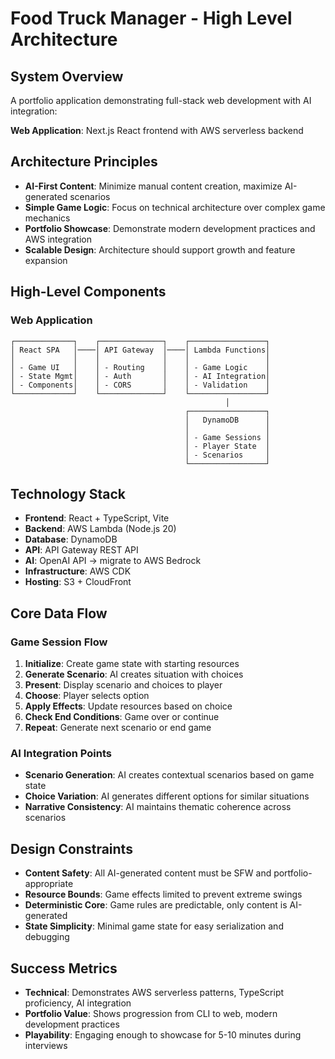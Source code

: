 # Food Truck Manager - High Level Architecture

## System Overview
A portfolio application demonstrating full-stack web development with AI integration:

**Web Application**: Next.js React frontend with AWS serverless backend

## Architecture Principles
- **AI-First Content**: Minimize manual content creation, maximize AI-generated scenarios
- **Simple Game Logic**: Focus on technical architecture over complex game mechanics
- **Portfolio Showcase**: Demonstrate modern development practices and AWS integration
- **Scalable Design**: Architecture should support growth and feature expansion

## High-Level Components

### Web Application
```
┌─────────────┐    ┌──────────────┐    ┌─────────────────┐
│ React SPA   │────│ API Gateway  │────│ Lambda Functions│
│             │    │              │    │                 │
│ - Game UI   │    │ - Routing    │    │ - Game Logic    │
│ - State Mgmt│    │ - Auth       │    │ - AI Integration│
│ - Components│    │ - CORS       │    │ - Validation    │
└─────────────┘    └──────────────┘    └─────────────────┘
                                                │
                                       ┌─────────────────┐
                                       │   DynamoDB      │
                                       │                 │
                                       │ - Game Sessions │
                                       │ - Player State  │
                                       │ - Scenarios     │
                                       └─────────────────┘
```

## Technology Stack
- **Frontend**: React + TypeScript, Vite
- **Backend**: AWS Lambda (Node.js 20)
- **Database**: DynamoDB
- **API**: API Gateway REST API
- **AI**: OpenAI API → migrate to AWS Bedrock
- **Infrastructure**: AWS CDK
- **Hosting**: S3 + CloudFront

## Core Data Flow

### Game Session Flow
1. **Initialize**: Create game state with starting resources
2. **Generate Scenario**: AI creates situation with choices
3. **Present**: Display scenario and choices to player
4. **Choose**: Player selects option
5. **Apply Effects**: Update resources based on choice
6. **Check End Conditions**: Game over or continue
7. **Repeat**: Generate next scenario or end game

### AI Integration Points
- **Scenario Generation**: AI creates contextual scenarios based on game state
- **Choice Variation**: AI generates different options for similar situations
- **Narrative Consistency**: AI maintains thematic coherence across scenarios

## Design Constraints
- **Content Safety**: All AI-generated content must be SFW and portfolio-appropriate
- **Resource Bounds**: Game effects limited to prevent extreme swings
- **Deterministic Core**: Game rules are predictable, only content is AI-generated
- **State Simplicity**: Minimal game state for easy serialization and debugging

## Success Metrics
- **Technical**: Demonstrates AWS serverless patterns, TypeScript proficiency, AI integration
- **Portfolio Value**: Shows progression from CLI to web, modern development practices
- **Playability**: Engaging enough to showcase for 5-10 minutes during interviews